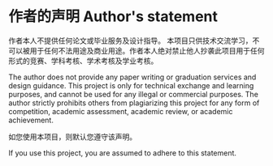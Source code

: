 # 作者的声明 Author's statement
作者本人不提供任何论文或毕业服务及设计指导。 本项目只供技术交流学习，不可以被用于任何不法用途及商业用途。作者本人绝对禁止他人抄袭此项目用于任何形式的竞赛、学科考核、学术考核及学业考核。

The author does not provide any paper writing or graduation services and design guidance. This project is only for technical exchange and learning purposes, and cannot be used for any illegal or commercial purposes. The author strictly prohibits others from plagiarizing this project for any form of competition, academic assessment, academic review, or academic achievement.

如您使用本项目，则默认您遵守该声明。

If you use this project, you are assumed to adhere to this statement.
